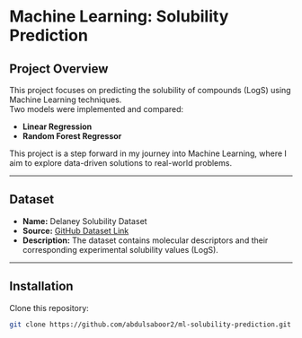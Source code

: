 # Machine Learning: Solubility Prediction

## Project Overview
This project focuses on predicting the solubility of compounds (LogS) using Machine Learning techniques.  
Two models were implemented and compared:
- **Linear Regression**
- **Random Forest Regressor**

This project is a step forward in my journey into Machine Learning, where I aim to explore data-driven solutions to real-world problems.

---

## Dataset
- **Name:** Delaney Solubility Dataset
- **Source:** [GitHub Dataset Link](https://raw.githubusercontent.com/dataprofessor/data/master/delaney_solubility_with_descriptors.csv)
- **Description:** The dataset contains molecular descriptors and their corresponding experimental solubility values (LogS).

---

## Installation

Clone this repository:
```bash
git clone https://github.com/abdulsaboor2/ml-solubility-prediction.git
